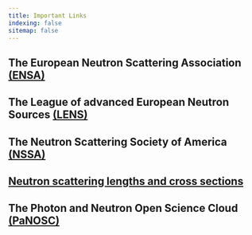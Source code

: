```yaml
---
title: Important Links
indexing: false
sitemap: false
---
```


## The European Neutron Scattering Association [(ENSA)](http://www.neutrons-ensa.eu/)

## The League of advanced European Neutron Sources [(LENS)](https://www.lens-initiative.org/)

## The Neutron Scattering Society of America [(NSSA)](https://neutronscattering.org/)

## [Neutron scattering lengths and cross sections](https://www.ncnr.nist.gov/resources/n-lengths/)

## The Photon and Neutron Open Science Cloud [(PaNOSC)](https://www.panosc.eu/)

